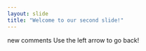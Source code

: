 ```yaml
---
layout: slide
title: "Welcome to our second slide!"
---
```

new comments 
Use the left arrow to go back!

